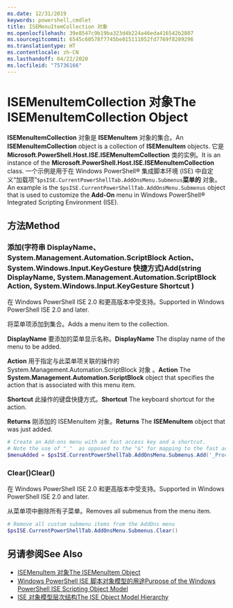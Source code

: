 ```yaml
---
ms.date: 12/31/2019
keywords: powershell,cmdlet
title: ISEMenuItemCollection 对象
ms.openlocfilehash: 39e8547c9b19ba323d4b224a46eda416542b2807
ms.sourcegitcommit: 6545c60578f7745be015111052fd7769f8289296
ms.translationtype: HT
ms.contentlocale: zh-CN
ms.lasthandoff: 04/22/2020
ms.locfileid: "75736166"
---
```

# <a name="the-isemenuitemcollection-object"></a><span data-ttu-id="15136-103">ISEMenuItemCollection 对象</span><span class="sxs-lookup"><span data-stu-id="15136-103">The ISEMenuItemCollection Object</span></span>

<span data-ttu-id="15136-104">**ISEMenuItemCollection** 对象是 **ISEMenuItem** 对象的集合。</span><span class="sxs-lookup"><span data-stu-id="15136-104">An **ISEMenuItemCollection** object is a collection of **ISEMenuItem** objects.</span></span> <span data-ttu-id="15136-105">它是 **Microsoft.PowerShell.Host.ISE.ISEMenuItemCollection** 类的实例。</span><span class="sxs-lookup"><span data-stu-id="15136-105">It is an instance of the **Microsoft.PowerShell.Host.ISE.ISEMenuItemCollection** class.</span></span> <span data-ttu-id="15136-106">一个示例是用于在 Windows PowerShell® 集成脚本环境 (ISE) 中自定义“加载项”`$psISE.CurrentPowerShellTab.AddOnsMenu.Submenus`**菜单的**  对象。</span><span class="sxs-lookup"><span data-stu-id="15136-106">An example is the `$psISE.CurrentPowerShellTab.AddOnsMenu.Submenus` object that is used to customize the **Add-On** menu in Windows PowerShell® Integrated Scripting Environment (ISE).</span></span>

## <a name="method"></a><span data-ttu-id="15136-107">方法</span><span class="sxs-lookup"><span data-stu-id="15136-107">Method</span></span>

### <a name="addstring-displayname-systemmanagementautomationscriptblock-action-systemwindowsinputkeygesture-shortcut-"></a><span data-ttu-id="15136-108">添加\(字符串 DisplayName、System.Management.Automation.ScriptBlock Action、System.Windows.Input.KeyGesture 快捷方式\)</span><span class="sxs-lookup"><span data-stu-id="15136-108">Add\(string DisplayName, System.Management.Automation.ScriptBlock Action, System.Windows.Input.KeyGesture Shortcut \)</span></span>

<span data-ttu-id="15136-109">在 Windows PowerShell ISE 2.0 和更高版本中受支持。</span><span class="sxs-lookup"><span data-stu-id="15136-109">Supported in Windows PowerShell ISE 2.0 and later.</span></span>

<span data-ttu-id="15136-110">将菜单项添加到集合。</span><span class="sxs-lookup"><span data-stu-id="15136-110">Adds a menu item to the collection.</span></span>

<span data-ttu-id="15136-111">**DisplayName** 要添加的菜单显示名称。</span><span class="sxs-lookup"><span data-stu-id="15136-111">**DisplayName** The display name of the menu to be added.</span></span>

<span data-ttu-id="15136-112">**Action** 用于指定与此菜单项关联的操作的 System.Management.Automation.ScriptBlock 对象  。</span><span class="sxs-lookup"><span data-stu-id="15136-112">**Action** The **System.Management.Automation.ScriptBlock** object that specifies the action that is associated with this menu item.</span></span>

<span data-ttu-id="15136-113">**Shortcut** 此操作的键盘快捷方式。</span><span class="sxs-lookup"><span data-stu-id="15136-113">**Shortcut** The keyboard shortcut for the action.</span></span>

<span data-ttu-id="15136-114">**Returns** 刚添加的 ISEMenuItem  对象。</span><span class="sxs-lookup"><span data-stu-id="15136-114">**Returns** The **ISEMenuItem** object that was just added.</span></span>

```powershell
# Create an Add-ons menu with an fast access key and a shortcut.
# Note the use of "_"  as opposed to the "&" for mapping to the fast access key letter for the menu item.
$menuAdded = $psISE.CurrentPowerShellTab.AddOnsMenu.Submenus.Add('_Process', {Get-Process}, 'Alt+P')
```

### <a name="clear"></a><span data-ttu-id="15136-115">Clear\(\)</span><span class="sxs-lookup"><span data-stu-id="15136-115">Clear\(\)</span></span>

<span data-ttu-id="15136-116">在 Windows PowerShell ISE 2.0 和更高版本中受支持。</span><span class="sxs-lookup"><span data-stu-id="15136-116">Supported in Windows PowerShell ISE 2.0 and later.</span></span>

<span data-ttu-id="15136-117">从菜单项中删除所有子菜单。</span><span class="sxs-lookup"><span data-stu-id="15136-117">Removes all submenus from the menu item.</span></span>

```powershell
# Remove all custom submenu items from the AddOns menu
$psISE.CurrentPowerShellTab.AddOnsMenu.Submenus.Clear()
```

## <a name="see-also"></a><span data-ttu-id="15136-118">另请参阅</span><span class="sxs-lookup"><span data-stu-id="15136-118">See Also</span></span>

- [<span data-ttu-id="15136-119">ISEMenuItem 对象</span><span class="sxs-lookup"><span data-stu-id="15136-119">The ISEMenuItem Object</span></span>](The-ISEMenuItem-Object.md)
- [<span data-ttu-id="15136-120">Windows PowerShell ISE 脚本对象模型的用途</span><span class="sxs-lookup"><span data-stu-id="15136-120">Purpose of the Windows PowerShell ISE Scripting Object Model</span></span>](Purpose-of-the-Windows-PowerShell-ISE-Scripting-Object-Model.md)
- [<span data-ttu-id="15136-121">ISE 对象模型层次结构</span><span class="sxs-lookup"><span data-stu-id="15136-121">The ISE Object Model Hierarchy</span></span>](The-ISE-Object-Model-Hierarchy.md)
